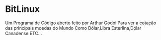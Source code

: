 # BitLinux
Um Programa de Código aberto feito por Arthur Godoi Para ver a cotação das principais moedas do Mundo
Como Dólar,Libra Esterlina,Dólar Canadense ETC...
